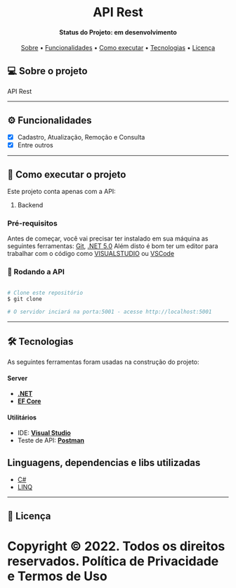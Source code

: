 <h1 align="center">
    API Rest
</h1>

<h4 align="center"> 
	Status do Projeto: em desenvolvimento
</h4>

<p align="center">
 <a href="#-sobre-o-projeto">Sobre</a> •
 <a href="#%EF%B8%8F-funcionalidades">Funcionalidades</a> •
 <a href="#-como-executar-o-projeto">Como executar</a> • 
 <a href="#-tecnologias">Tecnologias</a> • 
 <a href="#user-content--licença">Licença</a>
</p>

## 💻 Sobre o projeto

API Rest 

---

## ⚙️ Funcionalidades

- [x] Cadastro, Atualização, Remoção e Consulta
- [x] Entre outros

---

## 🚀 Como executar o projeto

Este projeto conta apenas com a API:

1. Backend 

### Pré-requisitos

Antes de começar, você vai precisar ter instalado em sua máquina as seguintes ferramentas:
[Git](https://git-scm.com), [.NET 5.0](https://dotnet.microsoft.com/en-us/download/dotnet) 
Além disto é bom ter um editor para trabalhar com o código como [VISUALSTUDIO](https://visualstudio.microsoft.com/pt-br/downloads/) ou [VSCode](https://code.visualstudio.com/)

### 🎲 Rodando a API

```bash

# Clone este repositório
$ git clone 

# O servidor inciará na porta:5001 - acesse http://localhost:5001

```

---

## 🛠 Tecnologias

As seguintes ferramentas foram usadas na construção do projeto:

#### **Server**

- **[.NET](https://dotnet.microsoft.com/en-us/)**
- **[EF Core](https://docs.microsoft.com/pt-br/ef/core/)**

#### [](https://github.com/tgmarinho/Ecoleta#utilit%C3%A1rios)**Utilitários**

- IDE: **[Visual Studio](https://visualstudio.microsoft.com/)**
- Teste de API: **[Postman](https://www.postman.com/)**

## Linguagens, dependencias e libs utilizadas 

- [C#](https://docs.microsoft.com/pt-br/dotnet/csharp/)
- [LINQ](https://docs.microsoft.com/pt-br/dotnet/csharp/programming-guide/concepts/linq/)

---

## 📝 Licença

Copyright © 2022. Todos os direitos reservados. Política de Privacidade e Termos de Uso
=======